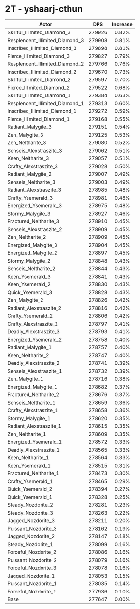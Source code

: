# 2T - yshaarj-cthun
| Actor | DPS | Increase |
|---|:---:|:---:|
|Skillful_Illimited_Diamond_3|279926|0.82%|
|Resplendent_Illimited_Diamond_3|279908|0.81%|
|Inscribed_Illimited_Diamond_3|279898|0.81%|
|Fierce_Illimited_Diamond_3|279827|0.79%|
|Resplendent_Illimited_Diamond_2|279766|0.76%|
|Inscribed_Illimited_Diamond_2|279670|0.73%|
|Skillful_Illimited_Diamond_2|279597|0.70%|
|Fierce_Illimited_Diamond_2|279522|0.68%|
|Skillful_Illimited_Diamond_1|279384|0.63%|
|Resplendent_Illimited_Diamond_1|279313|0.60%|
|Inscribed_Illimited_Diamond_1|279272|0.59%|
|Fierce_Illimited_Diamond_1|279168|0.55%|
|Radiant_Malygite_3|279151|0.54%|
|Zen_Malygite_3|279125|0.53%|
|Zen_Neltharite_3|279080|0.52%|
|Senseis_Alexstraszite_3|279062|0.51%|
|Keen_Neltharite_3|279057|0.51%|
|Crafty_Alexstraszite_3|279028|0.50%|
|Radiant_Malygite_2|279007|0.49%|
|Senseis_Neltharite_3|279003|0.49%|
|Radiant_Alexstraszite_3|278985|0.48%|
|Crafty_Ysemerald_3|278981|0.48%|
|Energized_Ysemerald_3|278975|0.48%|
|Stormy_Malygite_3|278927|0.46%|
|Fractured_Neltharite_3|278910|0.45%|
|Senseis_Alexstraszite_2|278909|0.45%|
|Zen_Neltharite_2|278909|0.45%|
|Energized_Malygite_3|278904|0.45%|
|Energized_Malygite_2|278897|0.45%|
|Stormy_Malygite_2|278848|0.43%|
|Senseis_Neltharite_2|278844|0.43%|
|Keen_Ysemerald_3|278841|0.43%|
|Keen_Ysemerald_2|278830|0.43%|
|Quick_Ysemerald_3|278828|0.43%|
|Zen_Malygite_2|278826|0.42%|
|Radiant_Alexstraszite_2|278816|0.42%|
|Crafty_Ysemerald_2|278806|0.42%|
|Crafty_Alexstraszite_2|278797|0.41%|
|Deadly_Alexstraszite_3|278793|0.41%|
|Energized_Ysemerald_2|278758|0.40%|
|Radiant_Malygite_1|278757|0.40%|
|Keen_Neltharite_2|278747|0.40%|
|Deadly_Alexstraszite_2|278741|0.39%|
|Senseis_Alexstraszite_1|278732|0.39%|
|Zen_Malygite_1|278716|0.38%|
|Energized_Malygite_1|278682|0.37%|
|Fractured_Neltharite_2|278676|0.37%|
|Senseis_Neltharite_1|278659|0.36%|
|Crafty_Alexstraszite_1|278658|0.36%|
|Stormy_Malygite_1|278620|0.35%|
|Radiant_Alexstraszite_1|278615|0.35%|
|Zen_Neltharite_1|278609|0.35%|
|Energized_Ysemerald_1|278572|0.33%|
|Deadly_Alexstraszite_1|278565|0.33%|
|Keen_Neltharite_1|278564|0.33%|
|Keen_Ysemerald_1|278515|0.31%|
|Fractured_Neltharite_1|278473|0.30%|
|Crafty_Ysemerald_1|278465|0.29%|
|Quick_Ysemerald_2|278394|0.27%|
|Quick_Ysemerald_1|278328|0.25%|
|Steady_Nozdorite_2|278281|0.23%|
|Steady_Nozdorite_3|278263|0.22%|
|Jagged_Nozdorite_3|278211|0.20%|
|Puissant_Nozdorite_3|278162|0.19%|
|Jagged_Nozdorite_2|278147|0.18%|
|Steady_Nozdorite_1|278099|0.16%|
|Forceful_Nozdorite_2|278086|0.16%|
|Puissant_Nozdorite_2|278079|0.16%|
|Forceful_Nozdorite_3|278078|0.16%|
|Jagged_Nozdorite_1|278053|0.15%|
|Puissant_Nozdorite_1|278035|0.14%|
|Forceful_Nozdorite_1|277936|0.10%|
|Base|277647|0.00%|
